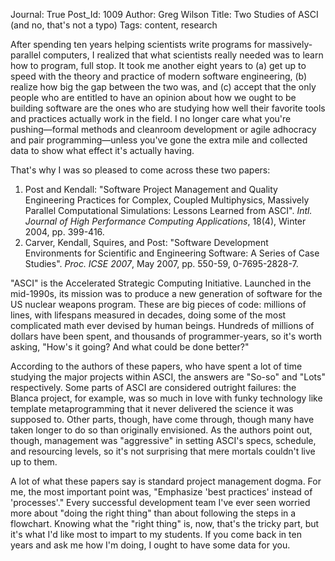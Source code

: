 Journal: True
Post_Id: 1009
Author: Greg Wilson
Title: Two Studies of ASCI (and no, that's not a typo)
Tags: content, research

<p>After spending ten years helping scientists write programs for massively-parallel computers, I realized that what scientists really needed was to learn how to program, full stop.  It took me another eight years to (a) get up to speed with the theory and practice of modern software engineering, (b) realize how big the gap between the two was, and (c) accept that the only people who are entitled to have an opinion about how we ought to be building software are the ones who are studying how well their favorite tools and practices actually work in the field.  I no longer care what you're pushing&mdash;formal methods and cleanroom development or agile adhocracy and pair programming&mdash;unless you've gone the extra mile and collected data to show what effect it's actually having.</p>
<p>That's why I was so pleased to come across these two papers:</p>
<ol>
<li>Post and Kendall: "Software Project Management and Quality Engineering Practices for Complex, Coupled Multiphysics, Massively Parallel Computational Simulations: Lessons Learned from ASCI". <cite>Intl. Journal of High Performance Computing Applications</cite>, 18(4), Winter 2004, pp. 399-416.</li>
<li>Carver, Kendall, Squires, and Post: "Software Development Environments for Scientific and Engineering Software: A Series of Case Studies".  <cite>Proc. ICSE 2007</cite>, May 2007, pp. 550-59, 0-7695-2828-7.</li>
</ol>
<p>"ASCI" is the Accelerated Strategic Computing Initiative.  Launched in the mid-1990s, its mission was to produce a new generation of software for the US nuclear weapons program.  These are big pieces of code: millions of lines, with lifespans measured in decades, doing some of the most complicated math ever devised by human beings. Hundreds of millions of dollars have been spent, and thousands of programmer-years, so it's worth asking, "How's it going?  And what could be done better?"</p>
<p>According to the authors of these papers, who have spent a lot of time studying the major projects within ASCI, the answers are "So-so" and "Lots" respectively.  Some parts of ASCI are considered outright failures: the Blanca project, for example, was so much in love with funky technology like template metaprogramming that it never delivered the science it was supposed to.  Other parts, though, have come through, though many have taken longer to do so than originally envisioned.  As the authors point out, though, management was "aggressive" in setting ASCI's specs, schedule, and resourcing levels, so it's not surprising that mere mortals couldn't live up to them.</p>
<p>A lot of what these papers say is standard project management dogma.  For me, the most important point was, "Emphasize 'best practices' instead of 'processes'."  Every successful development team I've ever seen worried more about "doing the right thing" than about following the steps in a flowchart.  Knowing what the "right thing" is, now, that's the tricky part, but it's what I'd like most to impart to my students.  If you come back in ten years and ask me how I'm doing, I ought to have some data for you.</p>
